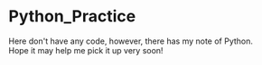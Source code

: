 # Python_Practice
Here don't have any code, however, there has my note of Python.  
Hope it may help me pick it up very soon!
